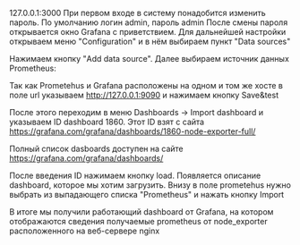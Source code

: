 

127.0.0.1:3000
При первом входе в систему понадобится изменить пароль. По умолчанию логин admin, пароль admin
После смены пароля открывается окно Grafana с приветствием.
Для дальнейшей настройки открываем меню "Configuration" и в нём выбираем пункт "Data sources"

Нажимаем кнопку "Add data source". Далее выбираем источник данных Prometheus:

Так как Prometehus и Grafana расположены на одном и том же хосте в поле url указываем http://127.0.0.1:9090 и нажимаем кнопку Save&test

После этого переходим в меню Dashboards -> Import dashboard и указываем ID dashboard 1860. Этот ID взят с сайта https://grafana.com/grafana/dashboards/1860-node-exporter-full/


Полный список dasboards доступен на сайте https://grafana.com/grafana/dashboards/
 
После введения ID нажимаем кнопку load. Появляется описание dashboard, которое мы хотим загрузить. Внизу в поле prometehus нужно выбрать из выпадающего списка "Prometheus" и нажать кнопку Import 

В итоге мы получили работающий dashboard от Grafana, на котором отображаются сведения получаемые prometheus от node_exporter расположенного на веб-сервере nginx


